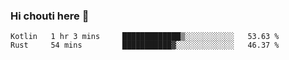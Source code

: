 ### Hi chouti here 👋


<!--START_SECTION:waka-->

```text
Kotlin   1 hr 3 mins     █████████████▒░░░░░░░░░░░   53.63 %
Rust     54 mins         ███████████▓░░░░░░░░░░░░░   46.37 %
```

<!--END_SECTION:waka-->

<!--
**l0nl1f3/l0nl1f3** is a ✨ _special_ ✨ repository because its `README.md` (this file) appears on your GitHub profile.

Here are some ideas to get you started:

- 🔭 I’m currently working on ...
- 🌱 I’m currently learning ...
- 👯 I’m looking to collaborate on ...
- 🤔 I’m looking for help with ...
- 💬 Ask me about ...
- 📫 How to reach me: ...
- 😄 Pronouns: ...
- ⚡ Fun fact: ...
-->
